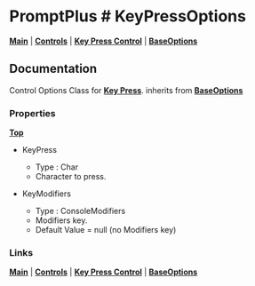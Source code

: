 # PromptPlus # KeyPressOptions
[**Main**](index.md#help) | 
[**Controls**](index.md#apis) |
[**Key Press Control**](keypress) |
[**BaseOptions**](baseoptions) 

## Documentation
Control Options Class for [**Key Press**](keypress). inherits from [**BaseOptions**](baseoptions)

### Properties
[**Top**](#promptplus--keypressoptions)

- KeyPress
	- Type : Char
	- Character to press.

- KeyModifiers   
	- Type : ConsoleModifiers
	- Modifiers key.
	- Default Value = null (no Modifiers key)

### Links
[**Main**](index.md#help) | 
[**Controls**](index.md#apis) |
[**Key Press Control**](keypress) |
[**BaseOptions**](baseoptions) 

